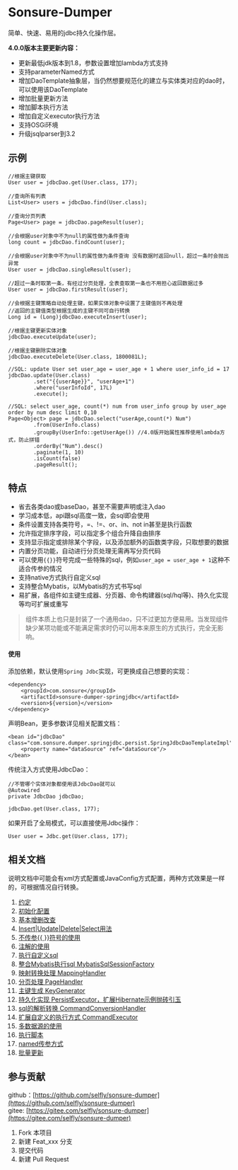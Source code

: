 # Sonsure-Dumper

简单、快速、易用的jdbc持久化操作层。

**4.0.0版本主要更新内容：**

- 更新最低jdk版本到1.8，参数设置增加lambda方式支持
- 支持parameterNamed方式
- 增加DaoTemplate抽象层，当仍然想要规范化的建立与实体类对应的dao时，可以使用该DaoTemplate
- 增加批量更新方法
- 增加脚本执行方法
- 增加自定义executor执行方法
- 支持OSGi环境
- 升级jsqlparser到3.2


## 示例

    //根据主键获取
    User user = jdbcDao.get(User.class, 177);
    
    //查询所有列表
    List<User> users = jdbcDao.find(User.class);
    
    //查询分页列表
    Page<User> page = jdbcDao.pageResult(user);
    
    //会根据user对象中不为null的属性做为条件查询
    long count = jdbcDao.findCount(user);
    
    //会根据user对象中不为null的属性做为条件查询 没有数据时返回null，超过一条时会抛出异常
    User user = jdbcDao.singleResult(user);
    
    //超过一条时取第一条，有经过分页处理，全表查取第一条也不用担心返回数据过多
    User user = jdbcDao.firstResult(user);
    
    //会根据主键策略自动处理主键，如果实体对象中设置了主键值则不再处理
    //返回的主键值类型根据生成的主键不同可自行转换
    Long id = (Long)jdbcDao.executeInsert(user);
    
    //根据主键更新实体对象
    jdbcDao.executeUpdate(user);
    
    //根据主键删除实体对象
    jdbcDao.executeDelete(User.class, 1800081L);
    
    //SQL: update User set user_age = user_age + 1 where user_info_id = 17
    jdbcDao.update(User.class)
            .set("{{userAge}}", "userAge+1")
            .where("userInfoId", 17L)
            .execute();
    
    //SQL: select user_age, count(*) num from user_info group by user_age order by num desc limit 0,10
    Page<Object> page = jdbcDao.select("userAge,count(*) Num")
            .from(UserInfo.class)
            .groupBy(UserInfo::getUserAge()) //4.0版开始属性推荐使用lambda方式，防止拼错
            .orderBy("Num").desc()
            .paginate(1, 10)
            .isCount(false)
            .pageResult();
 
## 特点

- 省去各类dao或baseDao，甚至不需要声明或注入dao
- 学习成本低，api跟sql高度一致，会sql即会使用
- 条件设置支持各类符号，=、!=、or、in、not in甚至是执行函数
- 允许指定排序字段，可以指定多个组合升降自由排序
- 支持显示指定或排除某个字段，以及添加额外的函数类字段，只取想要的数据
- 内置分页功能，自动进行分页处理无需再写分页代码
- 可以使用`{{}}`符号完成一些特殊的sql，例如`user_age = user_age + 1`这种不适合传参的情况
- 支持native方式执行自定义sql
- 支持整合Mybatis，以Mybatis的方式书写sql
- 易扩展，各组件如主键生成器、分页器、命令构建器(sql/hql等)、持久化实现等均可扩展或重写

> 组件本质上也只是封装了一个通用dao，只不过更加方便易用。当发现组件缺少某项功能或不能满足需求时仍可以用本来原生的方式执行，完全无影响。

#### 使用

添加依赖，默认使用`Spring Jdbc`实现，可更换成自己想要的实现：

    <dependency>
        <groupId>com.sonsure</groupId>
        <artifactId>sonsure-dumper-springjdbc</artifactId>
        <version>${version}</version>
    </dependency>
    
声明Bean，更多参数详见相关配置文档：

    <bean id="jdbcDao" class="com.sonsure.dumper.springjdbc.persist.SpringJdbcDaoTemplateImpl">
        <property name="dataSource" ref="dataSource"/>
    </bean>
    
传统注入方式使用JdbcDao：

    //不管哪个实体对象都使用该JdbcDao就可以
    @Autowired
    private JdbcDao jdbcDao;
    
    jdbcDao.get(User.class, 177);
    
如果开启了全局模式，可以直接使用Jdbc操作：

    User user = Jdbc.get(User.class, 177);

## 相关文档

说明文档中可能会有xml方式配置或JavaConfig方式配置，两种方式效果是一样的，可根据情况自行转换。

1. [约定](doc/usage.md)
2. [初始化配置](doc/init-config.md)  
3. [基本增删改查](doc/basic-crud.md)  
4. [Insert|Update|Delete|Select用法](doc/executor-crud.md)
5. [不传参{{ }}符号的使用](doc/not-param.md)
6. [注解的使用](doc/use-annotation.md)
7. [执行自定义sql](doc/native-sql.md)
8. [整合Mybatis执行sql MybatisSqlSessionFactory](doc/mybatis-sql.md)
9. [映射转换处理 MappingHandler](doc/mapping-handler.md)
10. [分页处理 PageHandler](doc/page-handler.md)
11. [主键生成 KeyGenerator](doc/key-generator.md)
12. [持久化实现 PersistExecutor，扩展Hibernate示例抛砖引玉](doc/persist-executor-hibernate.md)
13. [sql的解析转换 CommandConversionHandler](doc/conversion-handler.md)
14. [扩展自定义的执行方式 CommandExecutor](doc/ext-executor.md)
15. [多数据源的使用](doc/multi-ds.md)
16. [执行脚本](doc/execute-script.md)
17. [named传参方式](doc/named-execute.md)
18. [批量更新](doc/batch-update.md)

## 参与贡献

github：[https://github.com/selfly/sonsure-dumper](https://github.com/selfly/sonsure-dumper)  
gitee: [https://gitee.com/selfly/sonsure-dumper](https://gitee.com/selfly/sonsure-dumper)

1. Fork 本项目
2. 新建 Feat_xxx 分支
3. 提交代码
4. 新建 Pull Request

